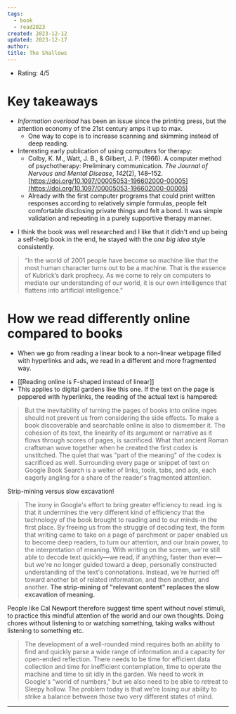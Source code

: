 ```yaml
---
tags:
  - book
  - read2023
created: 2023-12-12
updated: 2023-12-17
author: 
title: The Shallows
---
```

* Rating: 4/5

# Key takeaways
* *Information overload* has been an issue since the printing press, but the attention economy of the 21st century amps it up to max.
	* One way to cope is to increase scanning and skimming instead of deep reading.
* Interesting early publication of using computers for therapy:
	- Colby, K. M., Watt, J. B., & Gilbert, J. P. (1966). A computer method of psychotherapy: Preliminary communication. _The Journal of Nervous and Mental Disease_, _142_(2), 148–152. [https://doi.org/10.1097/00005053-196602000-00005](https://doi.org/10.1097/00005053-196602000-00005)
	- Already with the first computer programs that could print written responses according to relatively simple formulas, people felt comfortable disclosing private things and felt a bond. It was simple validation and repeating in a purely supportive therapy manner.
- I think the book was well researched and I like that it didn't end up being a self-help book in the end, he stayed with the *one big idea* style consistently. 

> “In the world of 2001 people have become so machine like that the most human character turns out to be a machine. That is the essence of Kubrick’s dark prophecy. As we come to rely on computers to mediate our understanding of our world, it is our own intelligence that flattens into artificial intelligence.”

# How we read differently online compared to books

* When we go from reading a linear book to a non-linear webpage filled with hyperlinks and ads, we read in a different and more fragmented way.
- [[Reading online is F-shaped instead of linear]]
- This applies to digital gardens like this one. If the text on the page is peppered with hyperlinks, the reading of the actual text is hampered:

> But the inevitability of turning the pages of books into online inges should not prevent us from considering the side effects. To make a book discoverable and searchable online is also to dismember it. The cohesion of its text, the linearity of its argument or narrative as it flows through scores of pages, is sacrificed. What that ancient Roman craftsman wove together when he created the first codex is unstitched. The quiet that was "part of the meaning" of the codex is sacrificed as well. Surrounding every page or snippet of text on Google Book Search is a welter of links, tools, tabs, and ads, each eagerly angling for a share of the reader's fragmented attention.

Strip-mining versus slow excavation!

> The irony in Google's effort to bring greater efficiency to read. ing is that it undermines the very different kind of efficiency that the technology of the book brought to reading and to our minds-in the first place. By freeing us from the struggle of decoding text, the form that writing came to take on a page of parchment or paper enabled us to become deep readers, to turn our attention, and our brain power, to the interpretation of meaning. With writing on the screen, we're still able to decode text quickly—we read, if anything, faster than ever—but we're no longer guided toward a deep, personally constructed understanding of the text's connotations. Instead, we're hurried off toward another bit of related information, and then another, and another. **The strip-mining of "relevant content" replaces the slow excavation of meaning.**

People like Cal Newport therefore suggest time spent without novel stimuli, to practice this mindful attention of the world and our own thoughts. Doing chores without listening to or watching something, taking walks without listening to something etc. 

> The development of a well-rounded mind requires both an ability to find and quickly parse a wide range of information and a capacity for open-ended reflection. There needs to be time for efficient data collection and time for inefficient contemplation, time to operate the machine and time to sit idly in the garden. We need to work in Google's "world of numbers," but we also need to be able to retreat to Sleepy hollow. The problem today is that we're losing our ability to strike a balance between those two very different states of mind.


---

